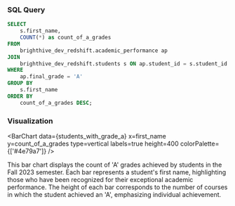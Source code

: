 ### SQL Query
```sql students_with_grade_a
SELECT
    s.first_name,
    COUNT(*) as count_of_a_grades
FROM
    brighthive_dev_redshift.academic_performance ap
JOIN
    brighthive_dev_redshift.students s ON ap.student_id = s.student_id
WHERE
    ap.final_grade = 'A'
GROUP BY
    s.first_name
ORDER BY
    count_of_a_grades DESC;
```

### Visualization
<BarChart
    data={students_with_grade_a}
    x=first_name
    y=count_of_a_grades
    type=vertical
    labels=true
    height=400
    colorPalette={['#4e79a7']}
/>

This bar chart displays the count of 'A' grades achieved by students in the Fall 2023 semester. Each bar represents a student's first name, highlighting those who have been recognized for their exceptional academic performance. The height of each bar corresponds to the number of courses in which the student achieved an 'A', emphasizing individual achievement.